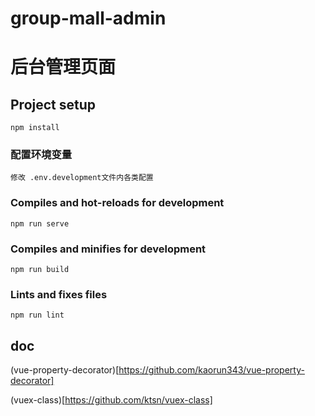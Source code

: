<!--
 * @description: 抽离开源版本
 * @Author: chuyinlong
 * @Date: 2021-08-20 17:24:11
 * @LastEditors: chuyinlong
 * @LastEditTime: 2021-09-03 09:53:26
-->

# group-mall-admin

# 后台管理页面

## Project setup

```
npm install
```

### 配置环境变量

```
修改 .env.development文件内各类配置
```

### Compiles and hot-reloads for development

```
npm run serve
```

### Compiles and minifies for development

```
npm run build
```

### Lints and fixes files

```
npm run lint
```

## doc

(vue-property-decorator)[https://github.com/kaorun343/vue-property-decorator]

(vuex-class)[https://github.com/ktsn/vuex-class]

